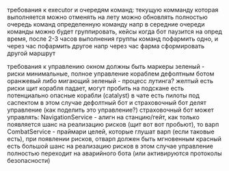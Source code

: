 требования к executor и очередям команд:
	текущую комманду которая выполняется можно отменять на лету
	можно обновлять 
	    полностью очередь команд
	    определенную команду напр в середние очереди
    команды можно будет группировать, кейсы
		когда бот паузится на опред время, после 2-3 часов выполнения группы команд
		пофармить одно, и через час пофармить другое
		напр через час фарма сформировать другой маршрут


требования к управлению окном
должны быть маркеры
    зеленый - риски минимальные, полное управление кораблем дефолтным ботом
	оранжевый либо мигающий зеленый - процесс лутинга?
    желтый
		есть риски
			щит корабля падает, могут пробить
			на подскане есть потенциально опасные корабли (catalyst)
			в чате есть пилоты под саспектом
		в этом случае дефолтный бот и страховочный бот делят управление (как поделить это управление?)
			страховочный бот может управлять:
				NavigationService - алигн на станцию/гейт, как только появляется шанс на реализацию рисков (щит вот вот пробьют), то варп
				CombatService - праймари целей, которые глушат варп (если таковые есть), при появлении рисков, отварп должен быть мгновенным
	красный
		есть большой шанс на реализацию рисков
		в этом случае управление полностью переходит на аварийного бота (или активируются протоколы безопасности)